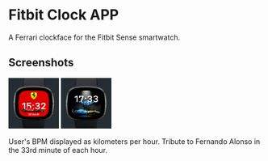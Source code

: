 # Fitbit Clock APP

A Ferrari clockface for the Fitbit Sense smartwatch.

## Screenshots

<img src="https://github.com/Dakuur/fitbit-clockface/blob/main/clock.png?raw=true" width="100" height="100">
<img src="https://github.com/Dakuur/fitbit-clockface/blob/main/alonso.png?raw=true" width="100" height="100">

User's BPM displayed as kilometers per hour.
Tribute to Fernando Alonso in the 33rd minute of each hour.
